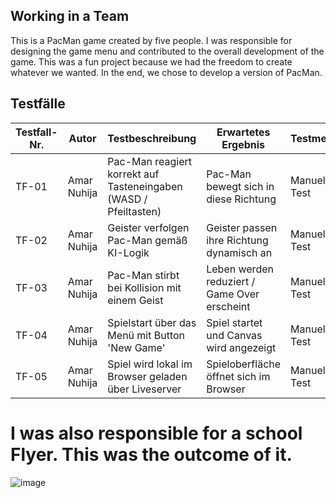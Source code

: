 ## Working in a Team


This is a PacMan game created by five people. I was responsible for designing the game menu and contributed to the overall development of the game.
This was a fun project because we had the freedom to create whatever we wanted. In the end, we chose to develop a version of PacMan. 

## Testfälle

| Testfall-Nr. | Autor           | Testbeschreibung                                                     | Erwartetes Ergebnis                                          | Testmethode     | Ergebnis | Unterschrift |
|--------------|------------------|-----------------------------------------------------------------------|---------------------------------------------------------------|------------------|----------|--------------|
| TF-01        | Amar Nuhija      | Pac-Man reagiert korrekt auf Tasteneingaben (WASD / Pfeiltasten)     | Pac-Man bewegt sich in diese Richtung                         | Manueller Test  | OK       |  ![image](https://github.com/user-attachments/assets/d1bda104-cd40-4c7c-a501-6ef611f3d81f)|
| TF-02        | Amar Nuhija      | Geister verfolgen Pac-Man gemäß KI-Logik                             | Geister passen ihre Richtung dynamisch an                     | Manueller Test  | OK       |  ![image](https://github.com/user-attachments/assets/9eb069d7-7316-4e65-8e07-ec1ac0e638eb)|
| TF-03        | Amar Nuhija      | Pac-Man stirbt bei Kollision mit einem Geist                         | Leben werden reduziert / Game Over erscheint                  | Manueller Test  | OK       |   ![image](https://github.com/user-attachments/assets/b3dd5291-53c5-467d-ab82-9e750f22c211)|
| TF-04        | Amar Nuhija      | Spielstart über das Menü mit Button 'New Game'                       | Spiel startet und Canvas wird angezeigt                       | Manueller Test  | OK       |   ![image](https://github.com/user-attachments/assets/8232f470-bd00-4f45-aaad-f5211aef214b)|
| TF-05        | Amar Nuhija      | Spiel wird lokal im Browser geladen über Liveserver                  | Spieloberfläche öffnet sich im Browser                        | Manueller Test  | OK       |  ![image](https://github.com/user-attachments/assets/059a7255-3007-439b-b841-a4564e90ee22)|




# I was also responsible for a school Flyer. This was the outcome of it.

![image](https://github.com/user-attachments/assets/699b8f6a-4e72-4142-8097-e07540744b03)
